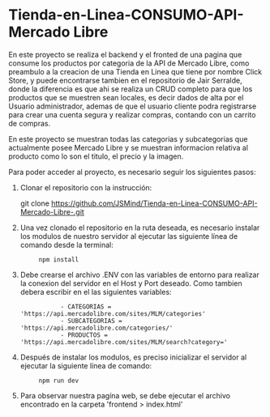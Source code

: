 # Tienda-en-Linea-CONSUMO-API-Mercado Libre

En este proyecto se realiza el backend y el fronted de una pagina que consume los productos por categoria de la API de Mercado Libre, como preambulo a la creacion de una Tienda en Linea que tiene por nombre Click Store, y puede encontrarse tambien en el repositorio de Jair Serralde, donde la diferencia es que ahi se realiza un CRUD completo para que los productos que se muestren sean locales, es decir dados de alta por el Usuario administrador, ademas de que el usuario cliente podra registrarse para crear una cuenta segura y realizar compras, contando con un carrito de compras.

En este proyecto se muestran todas las categorias y subcategorias que actualmente posee Mercado Libre y se muestran informacion relativa al producto como lo son el titulo, el precio y la imagen. 

Para poder acceder al proyecto, es necesario seguir los siguientes pasos:
1. Clonar el repositorio con la instrucción:

      git clone https://github.com/JSMind/Tienda-en-Linea-CONSUMO-API-Mercado-Libre-.git

2. Una vez clonado el repositorio en la ruta deseada, es necesario instalar los modulos de nuestro servidor al ejecutar las siguiente línea de comando desde la terminal:
            
            npm install


3. Debe crearse el archivo .ENV con las variables de entorno para realizar la conexion del servidor en el Host y Port deseado. Como tambien debera escribir en el las siguientes variables:


                  - CATEGORIAS = 'https://api.mercadolibre.com/sites/MLM/categories'  
                  - SUBCATEGORIAS = 'https://api.mercadolibre.com/categories/'   
                  - PRODUCTOS = 'https://api.mercadolibre.com/sites/MLM/search?category='  

4. Después de instalar los modulos, es preciso inicializar el servidor al ejecutar la siguiente línea de comando:
            
            npm run dev
      
5. Para observar nuestra pagína web, se debe ejecutar el archivo encontrado en la carpeta 'frontend > index.html'
